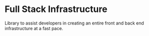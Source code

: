 # Full Stack Infrastructure
Library to assist developers in creating an entire front and back end infrastructure at a fast pace.

